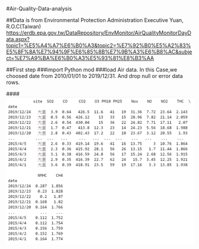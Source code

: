 #Air-Quality-Data-analysis

##Data is from Environmental Protection Administration Executive Yuan, R.O.C(Taiwan)
https://erdb.epa.gov.tw/DataRepository/EnvMonitor/AirQualityMonitorDayData.aspx?topic1=%E5%A4%A7%E6%B0%A3&topic2=%E7%92%B0%E5%A2%83%E5%8F%8A%E7%94%9F%E6%85%8B%E7%9B%A3%E6%B8%AC&subject=%E7%A9%BA%E6%B0%A3%E5%93%81%E8%B3%AA

##First step 
###import Python mod
###load Air data. In this Case,we choosed date from 2010/01/01 to 2019/12/31. And drop null or error data rows.

####![image](dali_dataframe.png)